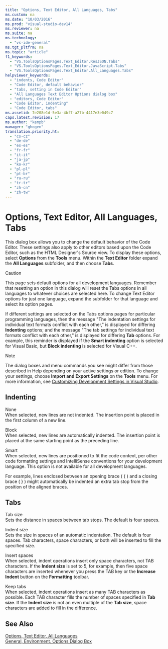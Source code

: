 ```yaml
---
title: "Options, Text Editor, All Languages, Tabs"
ms.custom: na
ms.date: "10/03/2016"
ms.prod: "visual-studio-dev14"
ms.reviewer: na
ms.suite: na
ms.technology: 
  - "vs-ide-general"
ms.tgt_pltfrm: na
ms.topic: "article"
f1_keywords: 
  - "VS.ToolsOptionsPages.Text_Editor.ResJSON.Tabs"
  - "VS.ToolsOptionsPages.Text_Editor.JavaScript.Tabs"
  - "VS.ToolsOptionsPages.Text_Editor.All_Languages.Tabs"
helpviewer_keywords: 
  - "indents, Code Editor"
  - "Code Editor, default behavior"
  - "tabs, setting in Code Editor"
  - "All Languages Text Editor Options dialog box"
  - "editors, Code Editor"
  - "Code Editor, indenting"
  - "Code Editor, tabs"
ms.assetid: 7e208e1d-5e3a-4bf7-a27b-4417e3e049c7
caps.latest.revision: 17
ms.author: "kempb"
manager: "ghogen"
translation.priority.ht: 
  - "cs-cz"
  - "de-de"
  - "es-es"
  - "fr-fr"
  - "it-it"
  - "ja-jp"
  - "ko-kr"
  - "pl-pl"
  - "pt-br"
  - "ru-ru"
  - "tr-tr"
  - "zh-cn"
  - "zh-tw"
---
```

# Options, Text Editor, All Languages, Tabs
This dialog box allows you to change the default behavior of the Code Editor. These settings also apply to other editors based upon the Code Editor, such as the HTML Designer's Source view. To display these options, select **Options** from the **Tools** menu. Within the **Text Editor** folder expand the **All Languages** subfolder, and then choose **Tabs**.  
  
> [!CAUTION]
>  This page sets default options for all development languages. Remember that resetting an option in this dialog will reset the Tabs options in all languages to whatever choices are selected here. To change Text Editor options for just one language, expand the subfolder for that language and select its option pages.  
  
 If different settings are selected on the Tabs options pages for particular programming languages, then the message "The indentation settings for individual text formats conflict with each other," is displayed for differing **Indenting** options; and the message "The tab settings for individual text formats conflict with each other," is displayed for differing **Tab** options. For example, this reminder is displayed if the **Smart indenting** option is selected for Visual Basic, but **Block indenting** is selected for Visual C++.  
  
> [!NOTE]
>  The dialog boxes and menu commands you see might differ from those described in Help depending on your active settings or edition. To change your settings, choose **Import and Export Settings** on the **Tools** menu. For more information, see [Customizing Development Settings in Visual Studio](http://msdn.microsoft.com/22c4debb-4e31-47a8-8f19-16f328d7dcd3).  
  
## Indenting  
 None  
 When selected, new lines are not indented. The insertion point is placed in the first column of a new line.  
  
 Block  
 When selected, new lines are automatically indented. The insertion point is placed at the same starting point as the preceding line.  
  
 Smart  
 When selected, new lines are positioned to fit the code context, per other code formatting settings and IntelliSense conventions for your development language. This option is not available for all development languages.  
  
 For example, lines enclosed between an opening brace ( { ) and a closing brace ( } ) might automatically be indented an extra tab stop from the position of the aligned braces.  
  
## Tabs  
 Tab size  
 Sets the distance in spaces between tab stops. The default is four spaces.  
  
 Indent size  
 Sets the size in spaces of an automatic indentation. The default is four spaces. Tab characters, space characters, or both will be inserted to fill the specified size.  
  
 Insert spaces  
 When selected, indent operations insert only space characters, not TAB characters. If the **Indent size** is set to 5, for example, then five space characters are inserted whenever you press the TAB key or the **Increase Indent** button on the **Formatting** toolbar.  
  
 Keep tabs  
 When selected, indent operations insert as many TAB characters as possible. Each TAB character fills the number of spaces specified in **Tab size**. If the **Indent size** is not an even multiple of the **Tab size**, space characters are added to fill in the difference.  
  
## See Also  
 [Options, Text Editor, All Languages](../reference/options--text-editor--all-languages.md)   
 [General, Environment, Options Dialog Box](../reference/general--environment--options-dialog-box.md)